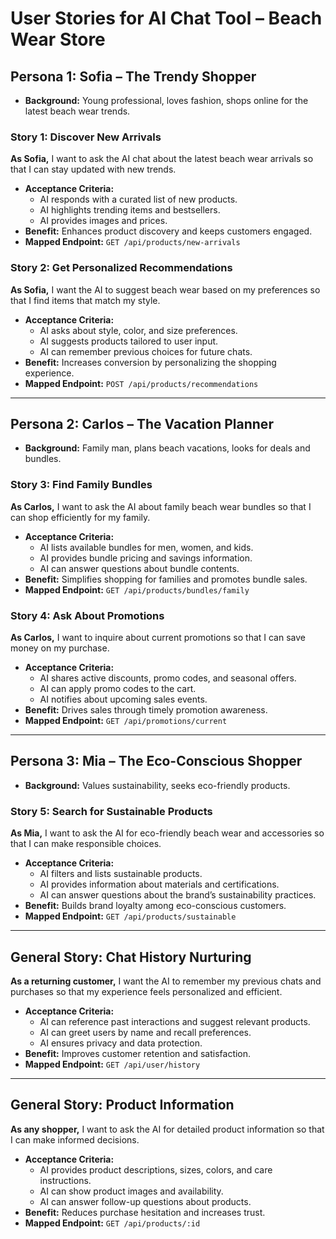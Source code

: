 # User Stories for AI Chat Tool – Beach Wear Store

## Persona 1: Sofia – The Trendy Shopper
- **Background:** Young professional, loves fashion, shops online for the latest beach wear trends.

### Story 1: Discover New Arrivals
**As Sofia,** I want to ask the AI chat about the latest beach wear arrivals so that I can stay updated with new trends.
- **Acceptance Criteria:**
  - AI responds with a curated list of new products.
  - AI highlights trending items and bestsellers.
  - AI provides images and prices.
- **Benefit:** Enhances product discovery and keeps customers engaged.
 - **Mapped Endpoint:** `GET /api/products/new-arrivals`

### Story 2: Get Personalized Recommendations
**As Sofia,** I want the AI to suggest beach wear based on my preferences so that I find items that match my style.
- **Acceptance Criteria:**
  - AI asks about style, color, and size preferences.
  - AI suggests products tailored to user input.
  - AI can remember previous choices for future chats.
- **Benefit:** Increases conversion by personalizing the shopping experience.
 - **Mapped Endpoint:** `POST /api/products/recommendations`

---

## Persona 2: Carlos – The Vacation Planner
- **Background:** Family man, plans beach vacations, looks for deals and bundles.

### Story 3: Find Family Bundles
**As Carlos,** I want to ask the AI about family beach wear bundles so that I can shop efficiently for my family.
- **Acceptance Criteria:**
  - AI lists available bundles for men, women, and kids.
  - AI provides bundle pricing and savings information.
  - AI can answer questions about bundle contents.
- **Benefit:** Simplifies shopping for families and promotes bundle sales.
 - **Mapped Endpoint:** `GET /api/products/bundles/family`

### Story 4: Ask About Promotions
**As Carlos,** I want to inquire about current promotions so that I can save money on my purchase.
- **Acceptance Criteria:**
  - AI shares active discounts, promo codes, and seasonal offers.
  - AI can apply promo codes to the cart.
  - AI notifies about upcoming sales events.
- **Benefit:** Drives sales through timely promotion awareness.
 - **Mapped Endpoint:** `GET /api/promotions/current`

---

## Persona 3: Mia – The Eco-Conscious Shopper
- **Background:** Values sustainability, seeks eco-friendly products.

### Story 5: Search for Sustainable Products
**As Mia,** I want to ask the AI for eco-friendly beach wear and accessories so that I can make responsible choices.
- **Acceptance Criteria:**
  - AI filters and lists sustainable products.
  - AI provides information about materials and certifications.
  - AI can answer questions about the brand’s sustainability practices.
- **Benefit:** Builds brand loyalty among eco-conscious customers.
 - **Mapped Endpoint:** `GET /api/products/sustainable`

---

## General Story: Chat History Nurturing
**As a returning customer,** I want the AI to remember my previous chats and purchases so that my experience feels personalized and efficient.
- **Acceptance Criteria:**
  - AI can reference past interactions and suggest relevant products.
  - AI can greet users by name and recall preferences.
  - AI ensures privacy and data protection.
- **Benefit:** Improves customer retention and satisfaction.
 - **Mapped Endpoint:** `GET /api/user/history`

---

## General Story: Product Information
**As any shopper,** I want to ask the AI for detailed product information so that I can make informed decisions.
- **Acceptance Criteria:**
  - AI provides product descriptions, sizes, colors, and care instructions.
  - AI can show product images and availability.
  - AI can answer follow-up questions about products.
- **Benefit:** Reduces purchase hesitation and increases trust.
 - **Mapped Endpoint:** `GET /api/products/:id`
